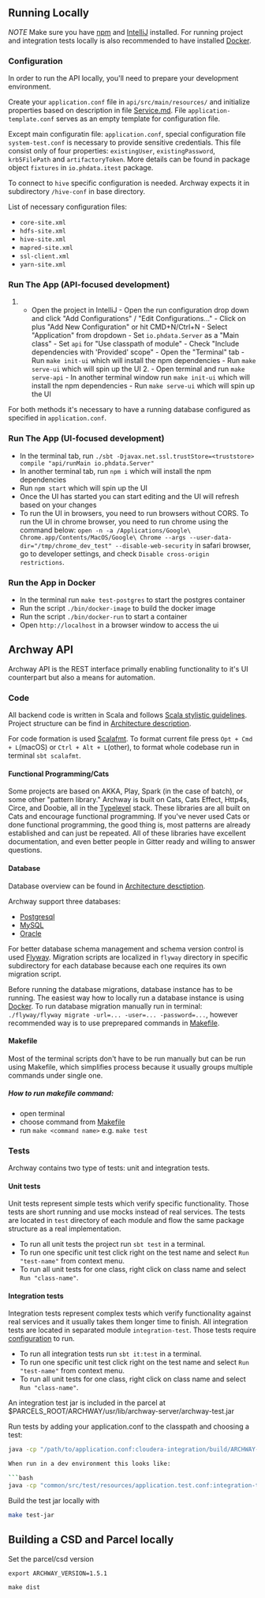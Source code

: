 ## Running Locally

_NOTE_ Make sure you have [npm](https://www.npmjs.com) and [IntelliJ](https://www.jetbrains.com/idea/) installed. For running project and integration tests locally is also recommended to have installed [Docker](https://www.docker.com).

### Configuration

In order to run the API locally, you'll need to prepare your development environment.

Create your `application.conf` file in `api/src/main/resources/` and initialize properties based on description in file [Service.md](service.md). File `application-template.conf` serves as an empty template for configuration file.

Except main configuratin file: `application.conf`, special configuration file `system-test.conf` is necessary to provide sensitive credentials. This file consist only of four properties: `existingUser`, `existingPassword`, `krb5FilePath` and `artifactoryToken`. More details can be found in package object `fixtures` in `io.phdata.itest` package.

To connect to `hive` specific configuration is needed. Archway expects it in subdirectory `/hive-conf` in base directory.

List of necessary configuration files:

- `core-site.xml`
- `hdfs-site.xml`
- `hive-site.xml`
- `mapred-site.xml`
- `ssl-client.xml`
- `yarn-site.xml`

### Run The App (API-focused development)

1. - Open the project in IntelliJ - Open the run configuration drop down and click "Add Configurations" / "Edit Configurations..." - Click on plus "Add New Configuration" or hit CMD+N/Ctrl+N - Select "Application" from dropdown - Set `io.phdata.Server` as a "Main class" - Set `api` for "Use classpath of module" - Check "Include dependencies with 'Provided' scope" - Open the "Terminal" tab - Run `make init-ui` which will install the npm dependencies - Run `make serve-ui` which will spin up the UI 2. - Open terminal and run `make serve-api` - In another terminal window run `make init-ui` which will install the npm dependencies - Run `make serve-ui` which will spin up the UI

For both methods it's necessary to have a running database configured as specified in `application.conf`.

### Run The App (UI-focused development)

- In the terminal tab, run `./sbt -Djavax.net.ssl.trustStore=<truststore> compile "api/runMain io.phdata.Server"`
- In another terminal tab, run `npm i` which will install the npm dependencies
- Run `npm start` which will spin up the UI
- Once the UI has started you can start editing and the UI will refresh based on your changes
- To run the UI in browsers, you need to run browsers without CORS. To run the UI
  in chrome browser, you need to run chrome using the command below:
  `open -n -a /Applications/Google\ Chrome.app/Contents/MacOS/Google\ Chrome --args --user-data-dir="/tmp/chrome_dev_test" --disable-web-security`
  in safari browser, go to developer settings, and check `Disable cross-origin restrictions`.

### Run the App in Docker

- In the terminal run `make test-postgres` to start the postgres container
- Run the script `./bin/docker-image` to build the docker image
- Run the script `./bin/docker-run` to start a container
- Open `http://localhost` in a browser window to access the ui

## Archway API

Archway API is the REST interface primally enabling functionality to it's UI counterpart but also a means for automation.

### Code

All backend code is written in Scala and follows [Scala stylistic guidelines](https://docs.scala-lang.org/style/). Project structure can be find in [Architecture description](architecture.md).

For code formation is used [Scalafmt](https://scalameta.org/scalafmt/). To format current file press `Opt + Cmd + L`(macOS) or `Ctrl + Alt + L`(other), to format whole codebase run in terminal `sbt scalafmt`.

#### Functional Programming/Cats

Some projects are based on AKKA, Play, Spark (in the case of batch), or some other "pattern library." Archway is built on Cats, Cats Effect, Http4s, Circe, and Doobie, all in the [Typelevel](http://typelevel.org) stack. These libraries are all built on Cats and encourage functional programming. If you've never used Cats or done functional programming, the good thing is, most patterns are already established and can just be repeated. All of these libraries have excellent documentation, and even better people in Gitter ready and willing to answer questions.

#### Database

Database overview can be found in [Architecture desctiption](architecture.md).

Archway support three databases:

- [Postgresql](https://www.postgresql.org)
- [MySQL](https://www.mysql.com)
- [Oracle](https://www.oracle.com/database/)

For better database schema management and schema version control is used [Flyway](https://flywaydb.org). Migration scripts are localized in `flyway` directory in specific subdirectory for each database because each one requires its own migration script.

Before running the database migrations, database instance has to be running. The easiest way how to locally run a database instance is using [Docker](https://www.docker.com). To run database migration manually run in terminal: `./flyway/flyway migrate -url=... -user=... -password=...`, however recommended way is to use preprepared commands in [Makefile](development.md#makefile).

#### Makefile

Most of the terminal scripts don't have to be run manually but can be run using Makefile, which simplifies process because it usually groups multiple commands under single one.

##### How to run makefile command:

- open terminal
- choose command from [Makefile](../Makefile)
- run `make <command name>` e.g. `make test`

### Tests

Archway contains two type of tests: unit and integration tests.

#### Unit tests

Unit tests represent simple tests which verify specific functionality. Those tests are short running and use mocks instead of real services. The tests are located in `test` directory of each module and flow the same package structure as a real implementation.

- To run all unit tests the project run `sbt test` in a terminal.
- To run one specific unit test click right on the test name and select `Run "test-name"` from context menu.
- To run all unit tests for one class, right click on class name and select `Run "class-name"`.

#### Integration tests

Integration tests represent complex tests which verify functionality against real services and it usually takes them longer time to finish. All integration tests are located in separated module `integration-test`. Those tests require [configuration](development.md#configuration) to run.

- To run all integration tests run `sbt it:test` in a terminal.
- To run one specific unit test click right on the test name and select `Run "test-name"` from context menu.
- To run all unit tests for one class, right click on class name and select `Run "class-name"`.

An integration test jar is included in the parcel at \$PARCELS_ROOT/ARCHWAY/usr/lib/archway-server/archway-test.jar

Run tests by adding your application.conf to the classpath and choosing a test:

````bash
java -cp "/path/to/application.conf:cloudera-integration/build/ARCHWAY-1.5.1/usr/lib/archway-server/*:cloudera-integration/build/ARCHWAY-1.5.1/usr/lib/archway-server-tests/*" org.scalatest.tools.Runner -o -R cloudera-integration/build/ARCHWAY-1.5.1/usr/lib/archway-server-tests/archway-integration-tests.jar -q Spec```bash

When run in a dev environment this looks like:

```bash
java -cp "common/src/test/resources/application.test.conf:integration-test/target/scala-2.12/archway-test.jar" org.scalatest.run io.phdata.clients.LDAPClientImplIntegrationSpec
````

Build the test jar locally with

```bash
make test-jar
```

## Building a CSD and Parcel locally

Set the parcel/csd version

```
export ARCHWAY_VERSION=1.5.1
```

```
make dist
```
